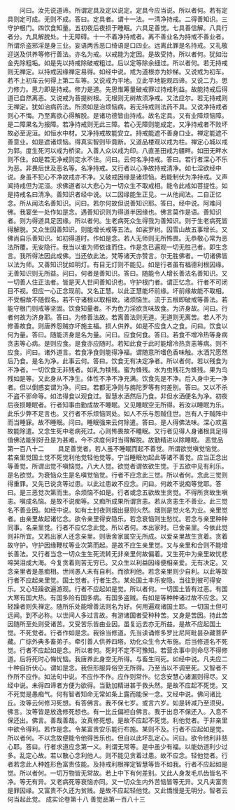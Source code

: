 <!-- { "loadSidebar": true } -->
　　问曰。汝先说道谛。所谓定具及定以说定。定具今应当说。所以者何。若有定具则定可成。无则不成。答曰。定具者。谓十一法。一清净持戒。二得善知识。三守护根门。四饮食知量。五初夜后夜损于睡眠。六具足善觉。七具善信解。八具行者分。九具解脱处。十无障碍。十一不着净持戒者。离不善业名为持戒不善业者。所谓杀盗邪淫是身三业。妄语两舌恶口绮语是口四业。远离此罪是名持戒。又礼敬迎送及供养等修行善法。亦名为戒。以戒能为定因。是故受持。所以者何。犹如治金先除粗垢。如是先以持戒除破戒粗过。后以定等除余细过。所以者何。若无持戒则无禅定。以持戒因缘禅定易得。如经中说。戒为道根亦为妙梯。又说戒为初车。若不上初车云何得上第二车等。又说戒为平地。立此平地能观四谛。又说二力。思力修力。思力即是持戒。修力是道。先思惟筹量破戒罪过持戒利益。故能持戒后得道已自然离恶。又说戒为菩提树根。无根则无树故须净戒。又法应尔。若无持戒则无禅定。犹如治病药法。所须如是治烦恼病。若无持戒则法药不具。又说净持戒者则心不悔。乃至离欲心得解脱。是诸功德皆由持戒。故名定具。又有业障烦恼障。是二障果名为报障。若净持戒则无此三障。若心无障则能成定。又净持戒者不败坏故必至泥洹。如恒水中材。又净持戒故能安立。持戒能遮不善身口业。禅定能遮不善意业。如是遮诸烦恼。得真实智则毕竟断。又道品楼观以戒为柱。禅定心城以戒为郭。度生死河以戒为桥梁。入善人众以戒为印。八直圣田戒为疆畔。如田无畔水则不住。如是若无净戒则定水不住。问曰。云何名净持戒。答曰。若行者深心不乐为恶。非畏后世及恶名等。名净持戒。又行者以心净故持戒清净。如七淫欲经中说。身虽不犯心不净故戒亦不净。又破戒因缘是诸烦恼。若能制伏为净持戒。又声闻持戒但为泥洹。求佛道者以大悲心为一切众生不取戒相。能令此戒如菩提性。如是持戒名曰清净。善知识者经中说。以二因缘能生正见。一从他闻法。二自正忆念。所从闻法名善知识。问曰。若尔何故但说善知识耶。答曰。经中说。阿难问佛。我宴坐一处作如是念。遇善知识则为得道半因缘也。佛言莫作是语。善知识者。则为得道具足因缘。所以者何。生老病死众生得我为善知识。则于生老病死皆得解脱。又众生因善知识。则能增长戒等五法。如裟罗树。因雪山故五事增长。又佛尚自乐善知识。如初得道时。作如是念。若人无师则无所怖畏。无恭敬心常为恶法所覆。无安隐行。我当以谁为师依谁而住。作是念已遍观一切无胜己者。即生念言。我所得法因此成佛。当还依此法。梵等诸天亦赞言。尔无胜佛者。一切诸佛皆以法为师。又善知识犹如明灯。有目无灯则不能见。如是行者虽有福德利根因缘。无善知识则无所益。问曰。何者是善知识。答曰。随能令人增长善法名善知识。又一切善人住正法者。皆是天人世间善知识也。守护根门者。谓正忆念。行者不可闭目不视。但应一心正念现前。又名正慧。以此正慧能坏前缘。坏前缘故能不取相。不受相故不随假名。若不守诸根以取相故。诸烦恼生。流于五根即破戒等善法。若能守根门则戒等坚固。饮食知量者。不为色力淫欲贪味故食。为济身故。问曰。行者何故为济身耶。答曰。为修善法故。若离善法则无道。无道则无离苦。若人不为修善故食。则唐养怨贼亦坏施主福。损人供养。如是不应食人之食。问曰。饮食以何为量。答曰。随能济身是名为量。问曰。应食何食。答曰。若食不增冷热等身病贪恚等心病。是则应食。是食亦应随时。若知此食于此时能增冷热贪恚等病。则不应食。问曰。诸外道言。若食净食则能得净福。谓随意所嗜色香味触。水洒咒愿然后乃食。是名为净。此事云何。答曰。饮食无有决定净者。所以者何。若以残食为不净者。一切饮食无非残者。如乳为犊残。蜜为蜂残。水为虫残花为蜂残。果为鸟残如是等。又此身从不净生。体性不净不净充满。饮食先是不净。后入身中无一净者。但以倒惑妄谓为净。问曰。若都无净则与旃陀罗等有何差别。答曰。又以不杀不盗不邪命等。如法得食以观食过。智慧水洒然后乃食。非但水洒便名为净。初夜后夜损睡眠者。行者知事由勤成故不睡眠。又见睡眠空无所得。若汝以睡眠为乐。此乐少弊不足言也。又行者不乐烦恼同处。如人不乐与怨贼住世。岂有人于贼阵中而当睡寐。故不睡眠。问曰。睡眠强来云何除遣。答曰。是人得佛法味。深心欢喜故能除遣。又念生死中老病死过。心则怖畏故不睡眠。又行者见得人身诸根具足得值佛法能别好丑是为甚难。今不求度何时当得解脱。故勤精进以除睡眠。
恶觉品第一百八十二
　　具足善觉者。若人虽不睡眠而起不善觉。所谓欲觉嗔觉恼觉。若亲里觉国土觉不死觉利他觉轻他觉等。宁当睡眠勿起此等诸不善觉。应当正念出等善觉。所谓出觉不嗔恼觉。八大人觉。欲觉者谓依欲生觉。于五欲中见有利乐。是名欲觉。为衰恼众生是名嗔觉恼觉。行者不应念此三觉。所以者何。念此三觉则得重罪。又先已说贪等过患。以此过患故不应念。问曰。何故不说痴等觉耶。答曰。是三恶觉次第而生。余烦恼不如是。行者或念五欲故生贪觉。不得所贪故生嗔恚。嗔成名恼。是故不说痴等。又痴所成果所谓贪恚。若从贪恚生不善业。此三觉名不善业因。如经中说。如有土封夜则烟出昼则火然。烟则是觉火名为业。亲里觉者。由亲里故起诸忆念。欲令亲里得安隐乐。若念衰恼则生愁忧。若念与亲里种种同事。名亲里觉。行者不应忆念此觉。所以者何。本出家时。已舍亲里。今依此觉则非所宜。又若出家人还念亲里。则唐舍家属空无所成。以爱亲里故生贪着。贪着故守护。守护因缘鞭杖等业次第而起。是故不应生亲里觉。又与亲里和合则不能增长善法。又行者当念一切众生生死流转无非亲里何故偏着。又生死中为亲里故忧悲啼哭泪成大海。今复贪着则苦无穷已。又众生以利益因缘便相亲爱。无有决定。又念亲里者是愚痴相。世间愚人未有自利。而欲利他。若念亲里则少自利。以此等故行者不应起亲里觉。国土觉者。行者生念。某处国土丰乐安隐。当往到彼可得安乐。又心轻躁欲遍游观。行者不应起如是觉。所以者何。一切国土皆有过恶。有国大寒有国大热。有国多险有国多病。有国多盗贼。有如是等种种诸过故不应念。又轻躁者则失禅定。随所乐处能增善法则名为好。何用遍观诸国土耶。一切国土但可远闻。到不必称。以世间人多过言故。有游诸国者受种种苦。又身是苦因。持此苦因随所至处则受诸苦。又受苦乐皆由业因。虽复远去亦无所益。是故不应起国土觉。不死觉者。行者作如是念。我徐当修道。先当读诵修多罗比尼阿毗昙杂藏菩萨藏。广综外典多畜弟子。牵引善人供养四塔。劝化众生令大布施。后当修道名不死觉。行者不应起如是念。所以者何。死时不定不可豫知。若营余事中则命尽不得修道。后将死时心悔忧恼。我唐养此身空无所得。与畜生同死。如经中说。凡夫应二十种自折伏心。谓如是念。我但形服异俗空无所得。乃至当以不调至死。又智者不作所不应作。如法句中说。不应作不作。应作则常作。忆念安慧心诸漏则得尽。又经中说。未得四谛者方便为欲得。当勤加精进甚于救头然。是故不应起不死觉。又不死觉是愚痴气。何有智者知命无常如条上露而能保一念。又经中说。佛问诸比丘。汝等云何修习死想。有答佛言。我不保七岁。或言六岁。如是转减乃至须臾。佛言。汝等皆是放逸修死想也。有一比丘偏袒白佛言。我于出息不保还入。入息不保还出。佛言。善哉善哉。汝真修死想。是故不应起不死觉。利他觉者。于非亲里中欲令得利。若作是念。令某富贵安乐能行布施。某则不及。行者不应起如是觉。所以者何。不以念故便能令他得苦乐也。但自以此坏乱定心。问曰。欲令他利非慈心耶。答曰。行者求道应念第一义。利谓无常等。是中虽少有福。以能妨道利少过多。乱定心故。若以散心念利他人。则不能见贪着过患。故不应念。轻他觉者。行者若念此人种姓形色富贵伎能。及持戒利根禅定智慧等皆不如我。行者不应起如是觉。所以者何。一切万物皆无常故。若上中下有何差别。又此人身发毛爪齿皆名不净。等无有异。又老病死等衰恼亦同。又一切众生内外苦恼皆等无异。又凡夫富贵是罪因缘。又富贵不久还为贫贱。是故不应起轻他觉。又此憍慢是无明分。智者云何当起此觉。
成实论卷第十八
善觉品第一百八十三
